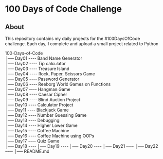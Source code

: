 # 100 Days of Code Challenge

## About
This repository contains my daily projects for the #100DaysOfCode challenge. 
Each day, I complete and upload a small project related to Python

100-Days-of-Code                                                                                                                                             
│── Day01 ---- Band Name Generator                                                                                                                                       
│── Day02 ---- Tip calculator                                                                                                                                            
│── Day03 ---- Treasure Island                                                                                                                                                           
│── Day04 ---- Rock, Paper, Scissors Game                                                                                                                                                                            
│── Day05 ---- Password Generator                                                                                                                                                                                    
│── Day06 ---- Reeborg World Games on Functions                                                                                                                                                                      
│── Day07 ---- Hangman Game                                                                                                                                                                                          
│── Day08 ---- Caesar Cipher                                                                                                                                                                                     
│── Day09 ---- Blind Auction Project                                                                                                                                                                                
│── Day10 ---- Calculator Project                                                                                                                                                                                   
│── Day11 ---- Blackjack Game                                                                                                                                                                                       
│── Day12 ---- Number Guessing Game                                                                                                                                                                                  
│── Day13 ---- Debugging                                                                                                                                                                                             
│── Day14 ---- Higher Lower Game                                                                                                                                                                                    
│── Day15 ---- Coffee Machine                                                                                                                                                                                        
│── Day16 ---- Coffee Machine using OOPs                                                                                                                                                                           
│── Day17 ---- Quiz Game                                                                                                                                                                                          
│── Day18 ---- 
│── Day19 ---- 
│── Day20 ---- 
│── Day21 ---- 
│── Day22 ---- 
│── README.md
